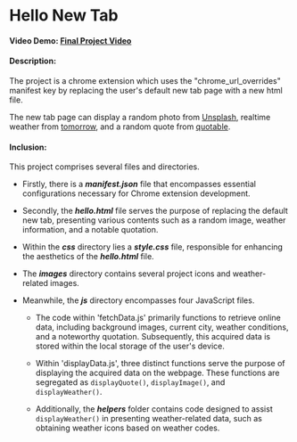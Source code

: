 # Hello New Tab
#### Video Demo: [Final Project Video](https://youtu.be/64Wo40PL4dc)
#### Description: 
The project is a chrome extension which uses the "chrome_url_overrides" manifest key by replacing the user's default new tab page with a new html file. 

The new tab page can display a random photo from [Unsplash](https://unsplash.com/), realtime weather from [tomorrow](https://www.tomorrow.io/), and a random quote from [quotable](https://github.com/lukePeavey/quotable).

#### Inclusion:
This project comprises several files and directories. 

- Firstly, there is a ***manifest.json*** file that encompasses essential configurations necessary for Chrome extension development. 

- Secondly, the ***hello.html*** file serves the purpose of replacing the default new tab, presenting various contents such as a random image, weather information, and a notable quotation.

- Within the ***css*** directory lies a ***style.css*** file, responsible for enhancing the aesthetics of the ***hello.html*** file. 

- The ***images*** directory contains several project icons and weather-related images. 

- Meanwhile, the ***js*** directory encompasses four JavaScript files.
    
    - The code within 'fetchData.js' primarily functions to retrieve online data, including background images, current city, weather conditions, and a noteworthy quotation. Subsequently, this acquired data is stored within the local storage of the user's device.

    - Within 'displayData.js', three distinct functions serve the purpose of displaying the acquired data on the webpage. These functions are segregated as `displayQuote()`, `displayImage()`, and `displayWeather()`. 

    - Additionally, the ***helpers*** folder contains code designed to assist `displayWeather()` in presenting weather-related data, such as obtaining weather icons based on weather codes.
